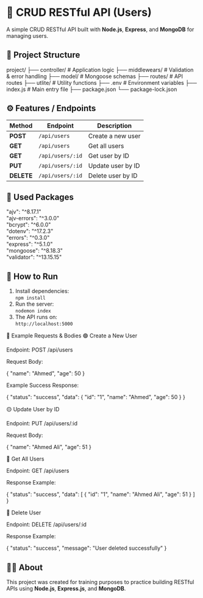 # 🚀 CRUD RESTful API (Users)
A simple CRUD RESTful API built with **Node.js**, **Express**, and **MongoDB** for managing users.

## 📁 Project Structure
project/
├── controller/      # Application logic
├── middlewears/     # Validation & error handling
├── model/           # Mongoose schemas
├── routes/          # API routes
├── utlite/          # Utility functions
├── .env             # Environment variables
├── index.js         # Main entry file
├── package.json
└── package-lock.json

## ⚙️ Features / Endpoints
| Method | Endpoint        | Description |
|--------|-----------------|--------------|
| **POST**   | `/api/users`     | Create a new user |
| **GET**    | `/api/users`     | Get all users |
| **GET**    | `/api/users/:id` | Get user by ID |
| **PUT**    | `/api/users/:id` | Update user by ID |
| **DELETE** | `/api/users/:id` | Delete user by ID |

## 🧰 Used Packages
"ajv": "^8.17.1"  
"ajv-errors": "^3.0.0"  
"bcrypt": "^6.0.0"  
"dotenv": "^17.2.3"  
"errors": "^0.3.0"  
"express": "^5.1.0"  
"mongoose": "^8.18.3"  
"validator": "^13.15.15"  

## 🧪 How to Run
1. Install dependencies:  
   `npm install`  
2. Run the server:  
   `nodemon index`  
3. The API runs on:  
   `http://localhost:5000`

🧩 Example Requests & Bodies
🟢 Create a New User

Endpoint:
POST /api/users

Request Body:

{
  "name": "Ahmed",
  "age": 50
}


Example Success Response:

{
  "status": "success",
  "data": {
    "id": "1",
    "name": "Ahmed",
    "age": 50
  }
}

🟡 Update User by ID

Endpoint:
PUT /api/users/:id

Request Body:

{
  "name": "Ahmed Ali",
  "age": 51
}

🔵 Get All Users

Endpoint:
GET /api/users

Response Example:

{
  "status": "success",
  "data": [
    {
      "id": "1",
      "name": "Ahmed Ali",
      "age": 51
    }
  ]
}

🔴 Delete User

Endpoint:
DELETE /api/users/:id

Response Example:

{
  "status": "success",
  "message": "User deleted successfully"
}


## 👨‍💻 About
This project was created for training purposes to practice building RESTful APIs using **Node.js**, **Express.js**, and **MongoDB**.
